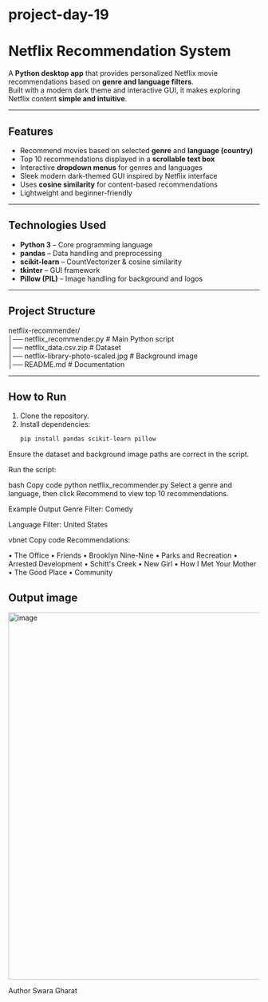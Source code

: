 # project-day-19
# Netflix Recommendation System

A **Python desktop app** that provides personalized Netflix movie recommendations based on **genre and language filters**.  
Built with a modern dark theme and interactive GUI, it makes exploring Netflix content **simple and intuitive**.  

---

## Features  

-  Recommend movies based on selected **genre** and **language (country)**  
-  Top 10 recommendations displayed in a **scrollable text box**  
-  Interactive **dropdown menus** for genres and languages  
-  Sleek modern dark-themed GUI inspired by Netflix interface  
-  Uses **cosine similarity** for content-based recommendations  
-  Lightweight and beginner-friendly  

---

## Technologies Used  

- **Python 3** – Core programming language  
- **pandas** – Data handling and preprocessing  
- **scikit-learn** – CountVectorizer & cosine similarity  
- **tkinter** – GUI framework  
- **Pillow (PIL)** – Image handling for background and logos  

---

## Project Structure  

netflix-recommender/  
│── netflix_recommender.py          # Main Python script  
│── netflix_data.csv.zip            # Dataset  
│── netflix-library-photo-scaled.jpg  # Background image  
│── README.md                       # Documentation  

---

## How to Run  

1. Clone the repository.  
2. Install dependencies:  
   ```bash
   pip install pandas scikit-learn pillow
Ensure the dataset and background image paths are correct in the script.

Run the script:

bash
Copy code
python netflix_recommender.py
Select a genre and language, then click Recommend to view top 10 recommendations.

Example Output
Genre Filter: Comedy

Language Filter: United States

vbnet
Copy code
Recommendations:

• The Office
• Friends
• Brooklyn Nine-Nine
• Parks and Recreation
• Arrested Development
• Schitt's Creek
• New Girl
• How I Met Your Mother
• The Good Place
• Community

## Output image

<img width="856" height="736" alt="image" src="https://github.com/user-attachments/assets/adf2f258-81ba-432d-b879-a3db7c5691ac" />

Author
Swara Gharat

